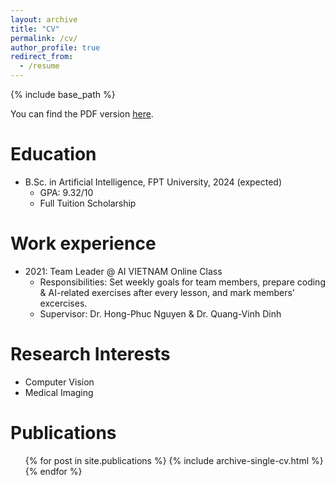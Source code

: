 ```yaml
---
layout: archive
title: "CV"
permalink: /cv/
author_profile: true
redirect_from:
  - /resume
---
```


{% include base_path %}

You can find the PDF version [here](/files/cv_vudinhminh.pdf).

Education
======
* B.Sc. in Artificial Intelligence, FPT University, 2024 (expected)
  * GPA: 9.32/10
  * Full Tuition Scholarship


Work experience
======
* 2021: Team Leader @ AI VIETNAM Online Class
  * Responsibilities: Set weekly goals for team members, prepare coding & AI-related exercises after every lesson, and mark members' excercises.
  * Supervisor: Dr. Hong-Phuc Nguyen & Dr. Quang-Vinh Dinh
  
Research Interests
======
* Computer Vision
* Medical Imaging

Publications
======
  <ul>{% for post in site.publications %}
    {% include archive-single-cv.html %}
  {% endfor %}</ul>
